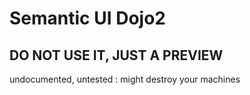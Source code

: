# Semantic UI Dojo2

## DO NOT USE IT, JUST A PREVIEW

undocumented, untested : might destroy your machines
